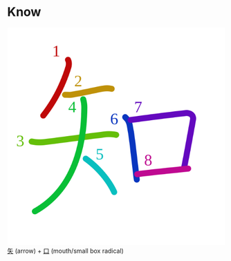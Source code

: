 # Know
![77e5](Kanji/kanji-colorize/77e5.svg)
[矢](Kanji/kanji-dict/矢.md) (arrow) + [口](Kanji/kanji-dict/口.md) (mouth/small box radical) 